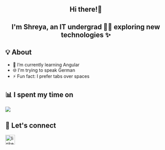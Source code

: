 
<!--**shreyadm/shreyadm** is a ✨ _special_ ✨ repository because its `README.md` (this file) appears on your GitHub profile.

Here are some ideas to get you started:

- 🔭 I’m currently working on ...
- 🌱 I’m currently learning ...
- 👯 I’m looking to collaborate on ...
- 🤔 I’m looking for help with ...
- 💬 Ask me about ...
- 📫 How to reach me: ...
- 😄 Pronouns: ...
- ⚡ Fun fact: ...

<!--[![Top Langs](https://github-readme-stats.vercel.app/api/top-langs/?username=shreyadm&layout=compact)](https://github.com/anuraghazra/github-readme-stats)

-->

<h2 align="center">Hi there!👋</h2>

<!-- language: lang-none -->
<!--      .-.            .-.                                                                        .-.            .-.
        (  |.-.      .-.|  )                                                                      (  |.-.      .-.|  ) 
       .-'/__ )     ( __\ '-.                                                                    .-'/__ )     ( __\ '-.
      (__/ \           / \___)                                                                  (__/ \           / \___)
         \_/           \_/                                                                         \_/           \_/            
 -->
<h2 align="center">I'm Shreya, an IT undergrad   👩‍💻 exploring new technologies ✨ </h2>

## 💡 About
<!-- - 🔭 I’m currently working on my Final year Project -->
- 🌱 I’m currently learning Angular
- 🌐 I'm trying to speak German 
- ⚡ Fun fact: I prefer tabs over spaces

## 📊 I spent my time on
<a href="https://github.com/anuraghazra/github-readme-stats">
  <img align="center" src="https://github-readme-stats.vercel.app/api/top-langs/?username=shreyadm&layout=compact" />
</a>

## 🔗 Let's connect
[<img src='https://cdn.jsdelivr.net/npm/simple-icons@3.0.1/icons/linkedin.svg' alt='linkedin' height='30'>](https://www.linkedin.com/in/shreya-mahajan-74333a195/)  
<!-- 
[![GitHub Streak](https://github-readme-streak-stats.herokuapp.com/?user=shreyadm)](https://git.io/streak-stats)
[![Anurag's GitHub stats](https://github-readme-stats.vercel.app/api?username=shreyadm)](https://github.com/anuraghazra/github-readme-stats)
![](https://komarev.com/ghpvc/?username=shreyadm&color=dc143c) -->

